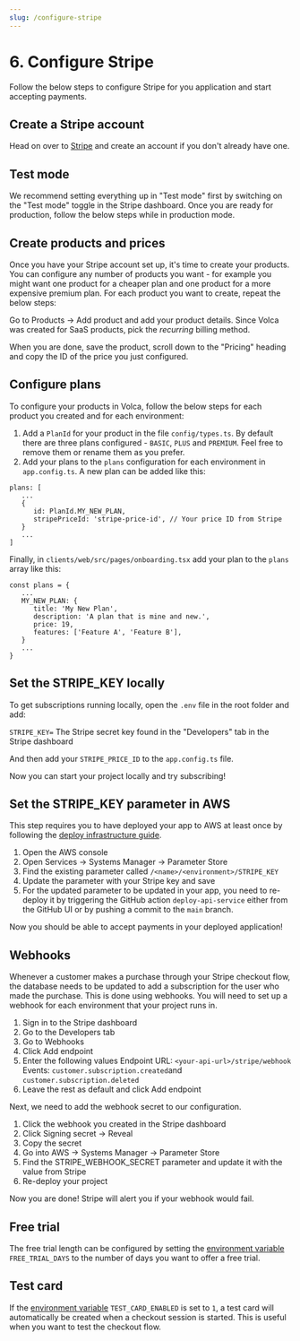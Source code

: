 ```yaml
---
slug: /configure-stripe
---
```


# 6. Configure Stripe

Follow the below steps to configure Stripe for you application and start accepting payments.

## Create a Stripe account

Head on over to [Stripe](https://stripe.com/) and create an account if you don't already have one.

## Test mode

We recommend setting everything up in "Test mode" first by switching on the "Test mode" toggle in the Stripe dashboard. Once you are ready for production, follow the below steps while in production mode.

## Create products and prices

Once you have your Stripe account set up, it's time to create your products. You can configure any number of products you want - for example you might want one product for a cheaper plan and one product for a more expensive premium plan. For each product you want to create, repeat the below steps:

Go to Products -> Add product and add your product details. Since Volca was created for SaaS products, pick the _recurring_ billing method.

When you are done, save the product, scroll down to the "Pricing" heading and copy the ID of the price you just configured.

## Configure plans

To configure your products in Volca, follow the below steps for each product you created and for each environment:

1. Add a `PlanId` for your product in the file `config/types.ts`. By default there are three plans configured - `BASIC`, `PLUS` and `PREMIUM`. Feel free to remove them or rename them as you prefer.
2. Add your plans to the `plans` configuration for each environment in `app.config.ts`. A new plan can be added like this: 

```
plans: [
   ...
   {
      id: PlanId.MY_NEW_PLAN,
      stripePriceId: 'stripe-price-id', // Your price ID from Stripe
   }
   ...
]
```

Finally, in `clients/web/src/pages/onboarding.tsx` add your plan to the `plans` array like this:

```
const plans = {
   ...
   MY_NEW_PLAN: {
      title: 'My New Plan',
      description: 'A plan that is mine and new.',
      price: 19,
      features: ['Feature A', 'Feature B'],
   }
   ...
}
```

## Set the STRIPE_KEY locally

To get subscriptions running locally, open the `.env` file in the root folder and add:

`STRIPE_KEY=` The Stripe secret key found in the "Developers" tab in the Stripe dashboard

And then add your `STRIPE_PRICE_ID` to the `app.config.ts` file.

Now you can start your project locally and try subscribing!

## Set the STRIPE_KEY parameter in AWS

This step requires you to have deployed your app to AWS at least once by following the [deploy infrastructure guide](/docs/deploy-to-aws).

1. Open the AWS console
2. Open Services -> Systems Manager -> Parameter Store
3. Find the existing parameter called `/<name>/<environment>/STRIPE_KEY`
4. Update the parameter with your Stripe key and save
5. For the updated parameter to be updated in your app, you need to re-deploy it by triggering the GitHub action `deploy-api-service` either from the GitHub UI or by pushing a commit to the `main` branch.

Now you should be able to accept payments in your deployed application!

## Webhooks

Whenever a customer makes a purchase through your Stripe checkout flow, the database needs to be updated to add a subscription for the user who made the purchase. This is done using webhooks. You will need to set up a webhook for each environment that your project runs in.

1. Sign in to the Stripe dashboard
2. Go to the Developers tab
3. Go to Webhooks
4. Click Add endpoint
5. Enter the following values
   Endpoint URL: `<your-api-url>/stripe/webhook`
   Events: `customer.subscription.created`and `customer.subscription.deleted`
6. Leave the rest as default and click Add endpoint

Next, we need to add the webhook secret to our configuration.

1. Click the webhook you created in the Stripe dashboard
2. Click Signing secret -> Reveal
3. Copy the secret
4. Go into AWS -> Systems Manager -> Parameter Store
5. Find the STRIPE_WEBHOOK_SECRET parameter and update it with the value from Stripe
6. Re-deploy your project

Now you are done! Stripe will alert you if your webhook would fail.

## Free trial

The free trial length can be configured by setting the [environment variable](/docs/configuration#environment-variables) `FREE_TRIAL_DAYS` to the number of days you want to offer a free trial.

## Test card

If the [environment variable](/docs/configuration#environment-variables) `TEST_CARD_ENABLED` is set to `1`, a test card will automatically be created when a checkout session is started. This is useful when you want to test the checkout flow.